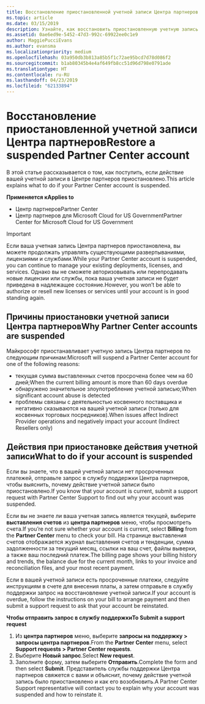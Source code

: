 ```yaml
---
title: Восстановление приостановленной учетной записи Центра партнеров | Центр партнеров
ms.topic: article
ms.date: 03/15/2019
description: Узнайте, как восстановить приостановленную учетную запись Центра партнеров, причины приостановки учетной записи партнера и как можно использовать учетную запись во время приостановки.
ms.assetid: 0ae6ed9e-5452-47d3-992c-69922ee0c1e9
author: MaggiePucciEvans
ms.author: evansma
ms.localizationpriority: medium
ms.openlocfilehash: 03a950db3b813a85b5f1c72ae95bcd7d78d086f2
ms.sourcegitcommit: b1ab80345b4e4af649fb8cc51d96d798e0791ade
ms.translationtype: HT
ms.contentlocale: ru-RU
ms.lasthandoff: 04/23/2019
ms.locfileid: "62133894"
---
```

# <a name="restore-a-suspended-partner-center-account"></a><span data-ttu-id="1fd55-103">Восстановление приостановленной учетной записи Центра партнеров</span><span class="sxs-lookup"><span data-stu-id="1fd55-103">Restore a suspended Partner Center account</span></span>

<span data-ttu-id="1fd55-104">В этой статье рассказывается о том, как поступить, если действие вашей учетной записи в Центре партнеров приостановлено.</span><span class="sxs-lookup"><span data-stu-id="1fd55-104">This article explains what to do if your Partner Center account is suspended.</span></span>

<span data-ttu-id="1fd55-105">**Применяется к**</span><span class="sxs-lookup"><span data-stu-id="1fd55-105">**Applies to**</span></span>

-  <span data-ttu-id="1fd55-106">Центр партнеров</span><span class="sxs-lookup"><span data-stu-id="1fd55-106">Partner Center</span></span>
-  <span data-ttu-id="1fd55-107">Центр партнеров для Microsoft Cloud for US Government</span><span class="sxs-lookup"><span data-stu-id="1fd55-107">Partner Center for Microsoft Cloud for US Government</span></span>


> [!IMPORTANT]  
> <span data-ttu-id="1fd55-108">Если ваша учетная запись Центра партнеров приостановлена, вы можете продолжать управлять существующими развертываниями, лицензиями и службами.</span><span class="sxs-lookup"><span data-stu-id="1fd55-108">While your Partner Center account is suspended, you can continue to manage your existing deployments, licenses, and services.</span></span> <span data-ttu-id="1fd55-109">Однако вы не сможете авторизовывать или перепродавать новые лицензии или службы, пока ваша учетная записи не будет приведена в надлежащее состояние.</span><span class="sxs-lookup"><span data-stu-id="1fd55-109">However, you won’t be able to authorize or resell new licenses or services until your account is in good standing again.</span></span>

## <a name="why-partner-center-accounts-are-suspended"></a><span data-ttu-id="1fd55-110">Причины приостановки учетной записи Центра партнеров</span><span class="sxs-lookup"><span data-stu-id="1fd55-110">Why Partner Center accounts are suspended</span></span>

<span data-ttu-id="1fd55-111">Майкрософт приостанавливает учетную запись Центра партнеров по следующим причинам:</span><span class="sxs-lookup"><span data-stu-id="1fd55-111">Microsoft will suspend a Partner Center account for one of the following reasons:</span></span>

- <span data-ttu-id="1fd55-112">текущая сумма выставленных счетов просрочена более чем на 60 дней;</span><span class="sxs-lookup"><span data-stu-id="1fd55-112">When the current billing amount is more than 60 days overdue</span></span> 
- <span data-ttu-id="1fd55-113">обнаружено значительное злоупотребление учетной записью;</span><span class="sxs-lookup"><span data-stu-id="1fd55-113">When significant account abuse is detected</span></span>
- <span data-ttu-id="1fd55-114">проблемы связаны с деятельностью косвенного поставщика и негативно сказываются на вашей учетной записи (только для косвенных торговых посредников).</span><span class="sxs-lookup"><span data-stu-id="1fd55-114">When issues affect Indirect Provider operations and negatively impact your account (Indirect Resellers only)</span></span>

## <a name="what-to-do-if-your-account-is-suspended"></a><span data-ttu-id="1fd55-115">Действия при приостановке действия учетной записи</span><span class="sxs-lookup"><span data-stu-id="1fd55-115">What to do if your account is suspended</span></span>

<span data-ttu-id="1fd55-116">Если вы знаете, что в вашей учетной записи нет просроченных платежей, отправьте запрос в службу поддержки Центра партнеров, чтобы выяснить, почему действие учетной записи было приостановлено.</span><span class="sxs-lookup"><span data-stu-id="1fd55-116">If you know that your account is current, submit a support request with Partner Center Support to find out why your account was suspended.</span></span> 

<span data-ttu-id="1fd55-117">Если вы не знаете ли ваша учетная запись является текущей, выберите **выставления счетов** из **центра партнеров** меню, чтобы просмотреть счета.</span><span class="sxs-lookup"><span data-stu-id="1fd55-117">If you’re not sure whether your account is current, select **Billing** from the **Partner Center** menu to check your bill.</span></span> <span data-ttu-id="1fd55-118">На странице выставления счетов отображается журнал выставления счетов и тенденции, сумма задолженности за текущий месяц, ссылки на ваш счет, файлы выверки, а также ваш последний платеж.</span><span class="sxs-lookup"><span data-stu-id="1fd55-118">The billing page shows your billing history and trends, the balance due for the current month, links to your invoice and reconciliation files, and your most recent payment.</span></span>

<span data-ttu-id="1fd55-119">Если в вашей учетной записи есть просроченные платежи, следуйте инструкциям в счете для внесения платы, а затем отправьте в службу поддержки запрос на восстановление учетной записи.</span><span class="sxs-lookup"><span data-stu-id="1fd55-119">If your account is overdue, follow the instructions on your bill to arrange payment and then submit a support request to ask that your account be reinstated.</span></span> 

<span data-ttu-id="1fd55-120">**Чтобы отправить запрос в службу поддержки**</span><span class="sxs-lookup"><span data-stu-id="1fd55-120">**To Submit a support request**</span></span>

1.  <span data-ttu-id="1fd55-121">Из **центра партнеров** меню, выберите **запросы на поддержку > запросы центра партнеров**.</span><span class="sxs-lookup"><span data-stu-id="1fd55-121">From the **Partner Center** menu, select **Support requests > Partner Center requests**.</span></span>
2.  <span data-ttu-id="1fd55-122">Выберите **Новый запрос**.</span><span class="sxs-lookup"><span data-stu-id="1fd55-122">Select **New request**.</span></span> 
3.  <span data-ttu-id="1fd55-123">Заполните форму, затем выберите **Отправить**.</span><span class="sxs-lookup"><span data-stu-id="1fd55-123">Complete the form and then select **Submit**.</span></span> <span data-ttu-id="1fd55-124">Представитель службы поддержки Центра партнеров свяжется с вами и объяснит, почему действие учетной запись было приостановлено и как его возобновить.</span><span class="sxs-lookup"><span data-stu-id="1fd55-124">A Partner Center Support representative will contact you to explain why your account was suspended and how to reinstate it.</span></span>



